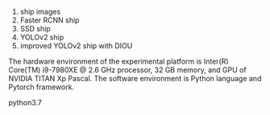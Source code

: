 1. ship images 
2. Faster RCNN ship 
3. SSD ship
4. YOLOv2 ship  
5. improved YOLOv2 ship with DIOU

The hardware environment of the experimental platform is Inter(R) Core(TM) i9-7980XE @ 2.6 GHz processor, 32 GB memory, and GPU of NVIDIA TITAN Xp Pascal. The software environment is Python language and Pytorch framework.

python3.7
